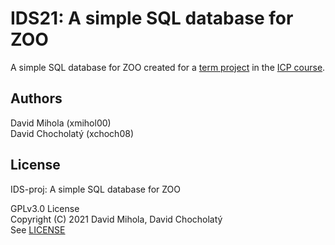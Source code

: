 # IDS21: A simple SQL database for ZOO

A simple SQL database for ZOO created for a [term project](https://www.fit.vutbr.cz/study/courses/ICP/public/.en) in the [ICP course](https://www.fit.vut.cz/study/course/13974/.en).

## Authors
David Mihola (xmihol00) \
David Chocholatý (xchoch08)

## License
IDS-proj: A simple SQL database for ZOO

GPLv3.0 License \
Copyright (C) 2021 David Mihola, David Chocholatý \
See [LICENSE](https://github.com/Adda0/ids_project/blob/master/LICENSE)

